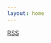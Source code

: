 ```yaml
---
layout: home
---
```

<link rel="shortcut icon" type="image/x-icon" href="/favicon.ico">


<a rel="me" href="https://mstdn.mx/@jpz"></a>
<a rel="me" href="https://zettafounder.github.io/feed.xml">RSS</a>